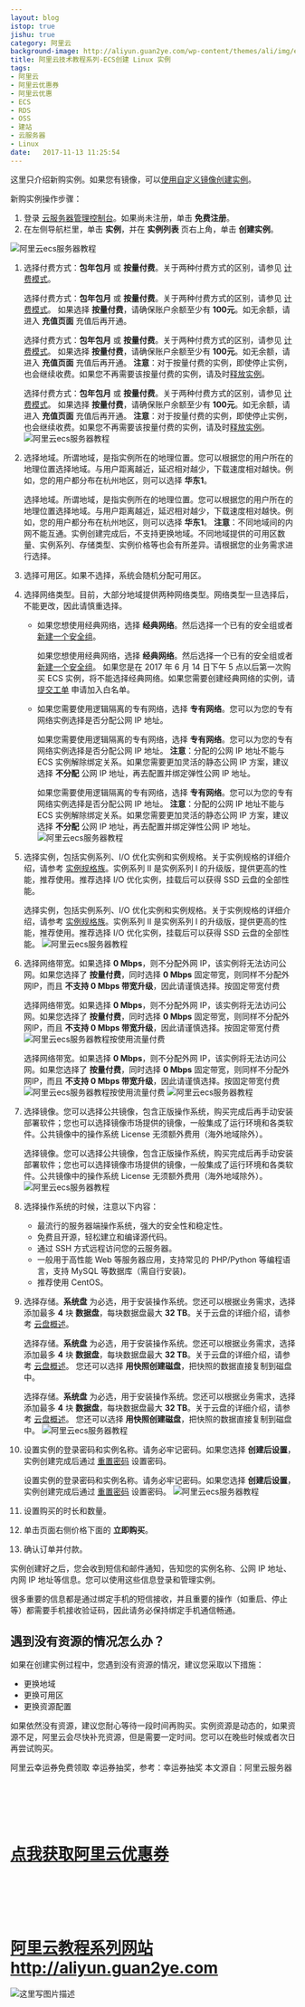 ```yaml
---
layout: blog
istop: true
jishu: true
category: 阿里云
background-image: http://aliyun.guan2ye.com/wp-content/themes/ali/img/ecs20.png
title: 阿里云技术教程系列-ECS创建 Linux 实例
tags:
- 阿里云
- 阿里云优惠券
- 阿里云优惠
- ECS
- RDS
- OSS
- 建站
- 云服务器
- Linux
date:   2017-11-13 11:25:54
---
```



这里只介绍新购实例。如果您有镜像，可以[使用自定义镜像创建实例](https://s.click.taobao.com/t?e=m%3D2%26s%3DFyuM4GL0vB8cQipKwQzePCperVdZeJviEViQ0P1Vf2kguMN8XjClArhFczWfq3nNpcfgoZBkhQLzxEoJL0DKJsQtgEcfFH9gI0TZQz5jy68Rlnr1lUEaxxmIkXBqRClNTcEU%2BDykfuSM%2BhtH71aX6oH%2BnZs1ngPHjUFEF%2F7iXeZbmmsujxxDvKtl1cg%2FpmpUSE7fXizY2RRwoNkfA7jgp0Wbo0ZyKcLixiXvDf8DaRs%3D)。

新购实例操作步骤：

1. 登录 [云服务器管理控制台](https://s.click.taobao.com/t?e=m%3D2%26s%3DjXpO%2FAcRADocQipKwQzePCperVdZeJviEViQ0P1Vf2kguMN8XjClArhFczWfq3nNSEph6ojmNrbzxEoJL0DKJsQtgEcfFH9gI0TZQz5jy68Rlnr1lUEaxxmIkXBqRClNTcEU%2BDykfuSM%2BhtH71aX6pKoxV%2F%2BFqBvjGrcRnYVzl8hPPiXAu%2FZX5yXnjzd%2B0FjQGa%2BgvgozP0KaG3sZf8f2Q%3D%3D)。如果尚未注册，单击 **免费注册**。
2. 在左侧导航栏里，单击 **实例**，并在 **实例列表** 页右上角，单击 **创建实例**。

![阿里云ecs服务器教程](http://aliyun.guan2ye.com/wp-content/themes/ali/img/ecs20.png)

1. 选择付费方式：**包年包月** 或 **按量付费**。关于两种付费方式的区别，请参见 [计费模式](https://s.click.taobao.com/t?e=m%3D2%26s%3D%2BbqlI9I20NwcQipKwQzePCperVdZeJviEViQ0P1Vf2kguMN8XjClArhFczWfq3nN5J665KxWBvTzxEoJL0DKJsQtgEcfFH9gI0TZQz5jy68Rlnr1lUEaxxmIkXBqRClNTcEU%2BDykfuSM%2BhtH71aX6oH%2BnZs1ngPHjUFEF%2F7iXeZbmmsujxxDvKtl1cg%2FpmpUSE7fXizY2RT8Y3nDrh4kMkWbo0ZyKcLixiXvDf8DaRs%3D)。

   选择付费方式：**包年包月** 或 **按量付费**。关于两种付费方式的区别，请参见 [计费模式](https://s.click.taobao.com/t?e=m%3D2%26s%3D%2BbqlI9I20NwcQipKwQzePCperVdZeJviEViQ0P1Vf2kguMN8XjClArhFczWfq3nN5J665KxWBvTzxEoJL0DKJsQtgEcfFH9gI0TZQz5jy68Rlnr1lUEaxxmIkXBqRClNTcEU%2BDykfuSM%2BhtH71aX6oH%2BnZs1ngPHjUFEF%2F7iXeZbmmsujxxDvKtl1cg%2FpmpUSE7fXizY2RT8Y3nDrh4kMkWbo0ZyKcLixiXvDf8DaRs%3D)。
   如果选择 **按量付费**，请确保账户余额至少有 **100元**。如无余额，请进入 **充值页面** 充值后再开通。

   选择付费方式：**包年包月** 或 **按量付费**。关于两种付费方式的区别，请参见 [计费模式](https://s.click.taobao.com/t?e=m%3D2%26s%3D%2BbqlI9I20NwcQipKwQzePCperVdZeJviEViQ0P1Vf2kguMN8XjClArhFczWfq3nN5J665KxWBvTzxEoJL0DKJsQtgEcfFH9gI0TZQz5jy68Rlnr1lUEaxxmIkXBqRClNTcEU%2BDykfuSM%2BhtH71aX6oH%2BnZs1ngPHjUFEF%2F7iXeZbmmsujxxDvKtl1cg%2FpmpUSE7fXizY2RT8Y3nDrh4kMkWbo0ZyKcLixiXvDf8DaRs%3D)。
   如果选择 **按量付费**，请确保账户余额至少有 **100元**。如无余额，请进入 **充值页面** 充值后再开通。
   **注意**：对于按量付费的实例，即使停止实例，也会继续收费。如果您不再需要该按量付费的实例，请及时[释放实例](https://s.click.taobao.com/t?e=m%3D2%26s%3DUo1jF4TUXTocQipKwQzePCperVdZeJviEViQ0P1Vf2kguMN8XjClArhFczWfq3nNE6jM5AOsxKnzxEoJL0DKJsQtgEcfFH9gI0TZQz5jy68Rlnr1lUEaxxmIkXBqRClNTcEU%2BDykfuSM%2BhtH71aX6oH%2BnZs1ngPHjUFEF%2F7iXeZbmmsujxxDvKtl1cg%2FpmpUSE7fXizY2RSbG37sG1UViEWbo0ZyKcLixiXvDf8DaRs%3D)。

   选择付费方式：**包年包月** 或 **按量付费**。关于两种付费方式的区别，请参见 [计费模式](https://s.click.taobao.com/t?e=m%3D2%26s%3D%2BbqlI9I20NwcQipKwQzePCperVdZeJviEViQ0P1Vf2kguMN8XjClArhFczWfq3nN5J665KxWBvTzxEoJL0DKJsQtgEcfFH9gI0TZQz5jy68Rlnr1lUEaxxmIkXBqRClNTcEU%2BDykfuSM%2BhtH71aX6oH%2BnZs1ngPHjUFEF%2F7iXeZbmmsujxxDvKtl1cg%2FpmpUSE7fXizY2RT8Y3nDrh4kMkWbo0ZyKcLixiXvDf8DaRs%3D)。
   如果选择 **按量付费**，请确保账户余额至少有 **100元**。如无余额，请进入 **充值页面** 充值后再开通。
   **注意**：对于按量付费的实例，即使停止实例，也会继续收费。如果您不再需要该按量付费的实例，请及时[释放实例](https://s.click.taobao.com/t?e=m%3D2%26s%3DUo1jF4TUXTocQipKwQzePCperVdZeJviEViQ0P1Vf2kguMN8XjClArhFczWfq3nNE6jM5AOsxKnzxEoJL0DKJsQtgEcfFH9gI0TZQz5jy68Rlnr1lUEaxxmIkXBqRClNTcEU%2BDykfuSM%2BhtH71aX6oH%2BnZs1ngPHjUFEF%2F7iXeZbmmsujxxDvKtl1cg%2FpmpUSE7fXizY2RSbG37sG1UViEWbo0ZyKcLixiXvDf8DaRs%3D)。
   ![阿里云ecs服务器教程](http://aliyun.guan2ye.com/wp-content/themes/ali/img/ecs21.png)

2. 选择地域。所谓地域，是指实例所在的地理位置。您可以根据您的用户所在的地理位置选择地域。与用户距离越近，延迟相对越少，下载速度相对越快。例如，您的用户都分布在杭州地区，则可以选择 **华东1**。

   选择地域。所谓地域，是指实例所在的地理位置。您可以根据您的用户所在的地理位置选择地域。与用户距离越近，延迟相对越少，下载速度相对越快。例如，您的用户都分布在杭州地区，则可以选择 **华东1**。
   **注意**：不同地域间的内网不能互通。实例创建完成后，不支持更换地域。不同地域提供的可用区数量、实例系列、存储类型、实例价格等也会有所差异。请根据您的业务需求进行选择。

3. 选择可用区。如果不选择，系统会随机分配可用区。

4. 选择网络类型。目前，大部分地域提供两种网络类型。网络类型一旦选择后，不能更改，因此请慎重选择。

   - 如果您想使用经典网络，选择 **经典网络**。然后选择一个已有的安全组或者 [新建一个安全组](https://s.click.taobao.com/t?e=m%3D2%26s%3DK7ekPysOdIQcQipKwQzePCperVdZeJviEViQ0P1Vf2kguMN8XjClArhFczWfq3nN4CZyur93miXzxEoJL0DKJsQtgEcfFH9gI0TZQz5jy68Rlnr1lUEaxxmIkXBqRClNTcEU%2BDykfuSM%2BhtH71aX6oH%2BnZs1ngPHjUFEF%2F7iXeZbmmsujxxDvKtl1cg%2FpmpUSE7fXizY2RQiOHjz1bDi3UWbo0ZyKcLixiXvDf8DaRs%3D)。

     如果您想使用经典网络，选择 **经典网络**。然后选择一个已有的安全组或者 [新建一个安全组](https://s.click.taobao.com/t?e=m%3D2%26s%3DK7ekPysOdIQcQipKwQzePCperVdZeJviEViQ0P1Vf2kguMN8XjClArhFczWfq3nN4CZyur93miXzxEoJL0DKJsQtgEcfFH9gI0TZQz5jy68Rlnr1lUEaxxmIkXBqRClNTcEU%2BDykfuSM%2BhtH71aX6oH%2BnZs1ngPHjUFEF%2F7iXeZbmmsujxxDvKtl1cg%2FpmpUSE7fXizY2RQiOHjz1bDi3UWbo0ZyKcLixiXvDf8DaRs%3D)。
     如果您是在 2017 年 6 月 14 日下午 5 点以后第一次购买 ECS 实例，将不能选择经典网络。如果您需要创建经典网络的实例，请 [提交工单](https://s.click.taobao.com/t?e=m%3D2%26s%3DmNRrknFxqMAcQipKwQzePCperVdZeJviEViQ0P1Vf2kguMN8XjClArhFczWfq3nNVmg8SORgY9HzxEoJL0DKJsQtgEcfFH9gI0TZQz5jy68Rlnr1lUEaxxmIkXBqRClNTcEU%2BDykfuSM%2BhtH71aX6qlz7cUN8vwGx1Exq2zAMqLxDGjI2SWwXCE8%2BJcC79lfiOyZT8%2BFrFyT4hvDTS1XbA1i8llH%2FNmL0%2FCX50xSBEmiZ%2BQMlGz6FQ%3D%3D) 申请加入白名单。

   - 如果您需要使用逻辑隔离的专有网络，选择 **专有网络**。您可以为您的专有网络实例选择是否分配公网 IP 地址。

     如果您需要使用逻辑隔离的专有网络，选择 **专有网络**。您可以为您的专有网络实例选择是否分配公网 IP 地址。
     **注意**：分配的公网 IP 地址不能与 ECS 实例解除绑定关系。如果您需要更加灵活的静态公网 IP 方案，建议选择 **不分配** 公网 IP 地址，再去配置并绑定弹性公网 IP 地址。

     如果您需要使用逻辑隔离的专有网络，选择 **专有网络**。您可以为您的专有网络实例选择是否分配公网 IP 地址。
     **注意**：分配的公网 IP 地址不能与 ECS 实例解除绑定关系。如果您需要更加灵活的静态公网 IP 方案，建议选择 **不分配** 公网 IP 地址，再去配置并绑定弹性公网 IP 地址。
     ![阿里云ecs服务器教程](http://aliyun.guan2ye.com/wp-content/themes/ali/img/ecs22.png)

5. 选择实例，包括实例系列、I/O 优化实例和实例规格。关于实例规格的详细介绍，请参考 [实例规格族](https://s.click.taobao.com/t?e=m%3D2%26s%3DhC3LISKQUIgcQipKwQzePCperVdZeJviEViQ0P1Vf2kguMN8XjClArhFczWfq3nN%2Fe3tMw9KGgfzxEoJL0DKJsQtgEcfFH9gI0TZQz5jy68Rlnr1lUEaxxmIkXBqRClNTcEU%2BDykfuSM%2BhtH71aX6oH%2BnZs1ngPHjUFEF%2F7iXeZbmmsujxxDvKtl1cg%2FpmpUSE7fXizY2RTFARQYtY4tdEWbo0ZyKcLixiXvDf8DaRs%3D)。实例系列 II 是实例系列 I 的升级版，提供更高的性能，推荐使用。推荐选择 I/O 优化实例，挂载后可以获得 SSD 云盘的全部性能。

   选择实例，包括实例系列、I/O 优化实例和实例规格。关于实例规格的详细介绍，请参考 [实例规格族](https://s.click.taobao.com/t?e=m%3D2%26s%3DhC3LISKQUIgcQipKwQzePCperVdZeJviEViQ0P1Vf2kguMN8XjClArhFczWfq3nN%2Fe3tMw9KGgfzxEoJL0DKJsQtgEcfFH9gI0TZQz5jy68Rlnr1lUEaxxmIkXBqRClNTcEU%2BDykfuSM%2BhtH71aX6oH%2BnZs1ngPHjUFEF%2F7iXeZbmmsujxxDvKtl1cg%2FpmpUSE7fXizY2RTFARQYtY4tdEWbo0ZyKcLixiXvDf8DaRs%3D)。实例系列 II 是实例系列 I 的升级版，提供更高的性能，推荐使用。推荐选择 I/O 优化实例，挂载后可以获得 SSD 云盘的全部性能。
   ![阿里云ecs服务器教程](http://aliyun.guan2ye.com/wp-content/themes/ali/img/ecs23.png)

6. 选择网络带宽。如果选择 **0 Mbps**，则不分配外网 IP，该实例将无法访问公网。如果您选择了 **按量付费**，同时选择 **0 Mbps** 固定带宽，则同样不分配外网IP，而且 **不支持 0 Mbps 带宽升级**，因此请谨慎选择。按固定带宽付费

   选择网络带宽。如果选择 **0 Mbps**，则不分配外网 IP，该实例将无法访问公网。如果您选择了 **按量付费**，同时选择 **0 Mbps** 固定带宽，则同样不分配外网IP，而且 **不支持 0 Mbps 带宽升级**，因此请谨慎选择。按固定带宽付费
   ![阿里云ecs服务器教程](http://aliyun.guan2ye.com/wp-content/themes/ali/img/ecs24.png)按使用流量付费

   选择网络带宽。如果选择 **0 Mbps**，则不分配外网 IP，该实例将无法访问公网。如果您选择了 **按量付费**，同时选择 **0 Mbps** 固定带宽，则同样不分配外网IP，而且 **不支持 0 Mbps 带宽升级**，因此请谨慎选择。按固定带宽付费
   ![阿里云ecs服务器教程](http://aliyun.guan2ye.com/wp-content/themes/ali/img/ecs24.png)按使用流量付费
   ![阿里云ecs服务器教程](http://aliyun.guan2ye.com/wp-content/themes/ali/img/ecs25.png)

7. 选择镜像。您可以选择公共镜像，包含正版操作系统，购买完成后再手动安装部署软件；您也可以选择镜像市场提供的镜像，一般集成了运行环境和各类软件。公共镜像中的操作系统 License 无须额外费用（海外地域除外）。

   选择镜像。您可以选择公共镜像，包含正版操作系统，购买完成后再手动安装部署软件；您也可以选择镜像市场提供的镜像，一般集成了运行环境和各类软件。公共镜像中的操作系统 License 无须额外费用（海外地域除外）。
   ![阿里云ecs服务器教程](http://aliyun.guan2ye.com/wp-content/themes/ali/img/ecs26.png)

8. 选择操作系统的时候，注意以下内容：

   - 最流行的服务器端操作系统，强大的安全性和稳定性。
   - 免费且开源，轻松建立和编译源代码。
   - 通过 SSH 方式远程访问您的云服务器。
   - 一般用于高性能 Web 等服务器应用，支持常见的 PHP/Python 等编程语言，支持 MySQL 等数据库（需自行安装)。
   - 推荐使用 CentOS。

9. 选择存储。**系统盘** 为必选，用于安装操作系统。您还可以根据业务需求，选择添加最多 **4** 块 **数据盘**，每块数据盘最大 **32 TB**。关于云盘的详细介绍，请参考 [云盘概述](https://s.click.taobao.com/t?e=m%3D2%26s%3D7FTg5qJ2n2QcQipKwQzePCperVdZeJviEViQ0P1Vf2kguMN8XjClArhFczWfq3nNHHfTsOG6BL7zxEoJL0DKJsQtgEcfFH9gI0TZQz5jy68Rlnr1lUEaxxmIkXBqRClNTcEU%2BDykfuSM%2BhtH71aX6oH%2BnZs1ngPHjUFEF%2F7iXeZbmmsujxxDvKtl1cg%2FpmpUSE7fXizY2RT45R5YHpQP5EWbo0ZyKcLixiXvDf8DaRs%3D)。

   选择存储。**系统盘** 为必选，用于安装操作系统。您还可以根据业务需求，选择添加最多 **4** 块 **数据盘**，每块数据盘最大 **32 TB**。关于云盘的详细介绍，请参考 [云盘概述](https://s.click.taobao.com/t?e=m%3D2%26s%3D7FTg5qJ2n2QcQipKwQzePCperVdZeJviEViQ0P1Vf2kguMN8XjClArhFczWfq3nNHHfTsOG6BL7zxEoJL0DKJsQtgEcfFH9gI0TZQz5jy68Rlnr1lUEaxxmIkXBqRClNTcEU%2BDykfuSM%2BhtH71aX6oH%2BnZs1ngPHjUFEF%2F7iXeZbmmsujxxDvKtl1cg%2FpmpUSE7fXizY2RT45R5YHpQP5EWbo0ZyKcLixiXvDf8DaRs%3D)。
   您还可以选择 **用快照创建磁盘**，把快照的数据直接复制到磁盘中。

   选择存储。**系统盘** 为必选，用于安装操作系统。您还可以根据业务需求，选择添加最多 **4** 块 **数据盘**，每块数据盘最大 **32 TB**。关于云盘的详细介绍，请参考 [云盘概述](https://s.click.taobao.com/t?e=m%3D2%26s%3D7FTg5qJ2n2QcQipKwQzePCperVdZeJviEViQ0P1Vf2kguMN8XjClArhFczWfq3nNHHfTsOG6BL7zxEoJL0DKJsQtgEcfFH9gI0TZQz5jy68Rlnr1lUEaxxmIkXBqRClNTcEU%2BDykfuSM%2BhtH71aX6oH%2BnZs1ngPHjUFEF%2F7iXeZbmmsujxxDvKtl1cg%2FpmpUSE7fXizY2RT45R5YHpQP5EWbo0ZyKcLixiXvDf8DaRs%3D)。
   您还可以选择 **用快照创建磁盘**，把快照的数据直接复制到磁盘中。
   ![阿里云ecs服务器教程](http://aliyun.guan2ye.com/wp-content/themes/ali/img/ecs27.png)

10. 设置实例的登录密码和实例名称。请务必牢记密码。如果您选择 **创建后设置**，实例创建完成后通过 [重置密码](https://s.click.taobao.com/t?e=m%3D2%26s%3DknFlwC1KA%2FUcQipKwQzePCperVdZeJviEViQ0P1Vf2kguMN8XjClArhFczWfq3nNQuGHafTLC87zxEoJL0DKJsQtgEcfFH9gI0TZQz5jy68Rlnr1lUEaxxmIkXBqRClNTcEU%2BDykfuSM%2BhtH71aX6oH%2BnZs1ngPHjUFEF%2F7iXeZbmmsujxxDvKtl1cg%2FpmpUSE7fXizY2RRbcxoEJgGrXkWbo0ZyKcLixiXvDf8DaRs%3D) 设置密码。

    设置实例的登录密码和实例名称。请务必牢记密码。如果您选择 **创建后设置**，实例创建完成后通过 [重置密码](https://s.click.taobao.com/t?e=m%3D2%26s%3DknFlwC1KA%2FUcQipKwQzePCperVdZeJviEViQ0P1Vf2kguMN8XjClArhFczWfq3nNQuGHafTLC87zxEoJL0DKJsQtgEcfFH9gI0TZQz5jy68Rlnr1lUEaxxmIkXBqRClNTcEU%2BDykfuSM%2BhtH71aX6oH%2BnZs1ngPHjUFEF%2F7iXeZbmmsujxxDvKtl1cg%2FpmpUSE7fXizY2RRbcxoEJgGrXkWbo0ZyKcLixiXvDf8DaRs%3D) 设置密码。
    ![阿里云ecs服务器教程](http://aliyun.guan2ye.com/wp-content/themes/ali/img/ecs28.png)

11. 设置购买的时长和数量。

12. 单击页面右侧价格下面的 **立即购买**。

13. 确认订单并付款。

实例创建好之后，您会收到短信和邮件通知，告知您的实例名称、公网 IP 地址、内网 IP 地址等信息。您可以使用这些信息登录和管理实例。

很多重要的信息都是通过绑定手机的短信接收，并且重要的操作（如重启、停止等）都需要手机接收验证码，因此请务必保持绑定手机通信畅通。

## 遇到没有资源的情况怎么办？

如果在创建实例过程中，您遇到没有资源的情况，建议您采取以下措施：

- 更换地域
- 更换可用区
- 更换资源配置

如果依然没有资源，建议您耐心等待一段时间再购买。实例资源是动态的，如果资源不足，阿里云会尽快补充资源，但是需要一定时间。您可以在晚些时候或者次日再尝试购买。


阿里云幸运券免费领取 幸运券抽奖，参考：幸运券抽奖
本文源自：阿里云服务器


<br>
<br>
<br>
<br>

# **[点我获取阿里云优惠券](https://promotion.aliyun.com/ntms/act/ambassador/sharetouser.html?userCode=vf2b5zld&utm_source=vf2b5zld)**


<br>
<br>
<br>
<br>



# **[阿里云教程系列网站http://aliyun.guan2ye.com](http://aliyun.guan2ye.com)**


![这里写图片描述](http://img.blog.csdn.net/20171112151059203?watermark/2/text/aHR0cDovL2Jsb2cuY3Nkbi5uZXQvY2hlbmppYW5hbmRpeWk=/font/5a6L5L2T/fontsize/400/fill/I0JBQkFCMA==/dissolve/70/gravity/SouthEast)

